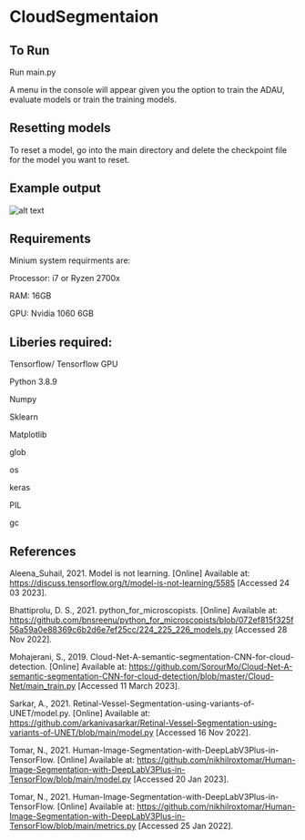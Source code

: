 # CloudSegmentaion
## To Run
Run main.py

A menu in the console will appear given you the option to train the ADAU, evaluate models or train the training models. 

## Resetting models
To reset a model, go into the main directory and delete the checkpoint file for the model you want to reset. 

## Example output 
![alt text](https://github.com/Chiayen0503/dissertation/blob/master/visualization-samples/sample-loss.png)
## Requirements
Minium system requirments are:

Processor: i7 or Ryzen 2700x

RAM: 16GB

GPU: Nvidia 1060 6GB


## Liberies required:

Tensorflow/ Tensorflow GPU

Python 3.8.9

Numpy 

Sklearn 

Matplotlib

glob

os

keras

PIL

gc

## References
Aleena_Suhail, 2021. Model is not learning. [Online] 
Available at: https://discuss.tensorflow.org/t/model-is-not-learning/5585
[Accessed 24 03 2023].

Bhattiprolu, D. S., 2021. python_for_microscopists. [Online] 
Available at: https://github.com/bnsreenu/python_for_microscopists/blob/072ef815f325f56a59a0e88369c6b2d6e7ef25cc/224_225_226_models.py
[Accessed 28 Nov 2022].

Mohajerani, S., 2019. Cloud-Net-A-semantic-segmentation-CNN-for-cloud-detection. [Online] 
Available at: https://github.com/SorourMo/Cloud-Net-A-semantic-segmentation-CNN-for-cloud-detection/blob/master/Cloud-Net/main_train.py
[Accessed 11 March 2023].

Sarkar, A., 2021. Retinal-Vessel-Segmentation-using-variants-of-UNET/model.py. [Online] 
Available at: https://github.com/arkanivasarkar/Retinal-Vessel-Segmentation-using-variants-of-UNET/blob/main/model.py
[Accessed 16 Nov 2022].

Tomar, N., 2021. Human-Image-Segmentation-with-DeepLabV3Plus-in-TensorFlow. [Online] 
Available at: https://github.com/nikhilroxtomar/Human-Image-Segmentation-with-DeepLabV3Plus-in-TensorFlow/blob/main/model.py
[Accessed 20 Jan 2023].

Tomar, N., 2021. Human-Image-Segmentation-with-DeepLabV3Plus-in-TensorFlow. [Online] 
Available at: https://github.com/nikhilroxtomar/Human-Image-Segmentation-with-DeepLabV3Plus-in-TensorFlow/blob/main/metrics.py
[Accessed 25 Jan 2022].


